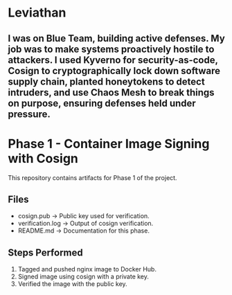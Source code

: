 # Leviathan
I was on Blue Team, building active defenses. My job was to make systems proactively hostile to attackers. I used Kyverno for security-as-code, Cosign to cryptographically lock down software supply chain, planted honeytokens to detect intruders, and use Chaos Mesh to break things on purpose, ensuring defenses held under pressure.
---
# Phase 1 - Container Image Signing with Cosign

This repository contains artifacts for Phase 1 of the project.

## Files
- cosign.pub → Public key used for verification.
- verification.log → Output of cosign verification.
- README.md → Documentation for this phase.

## Steps Performed
1. Tagged and pushed nginx image to Docker Hub.
2. Signed image using cosign with a private key.
3. Verified the image with the public key.

